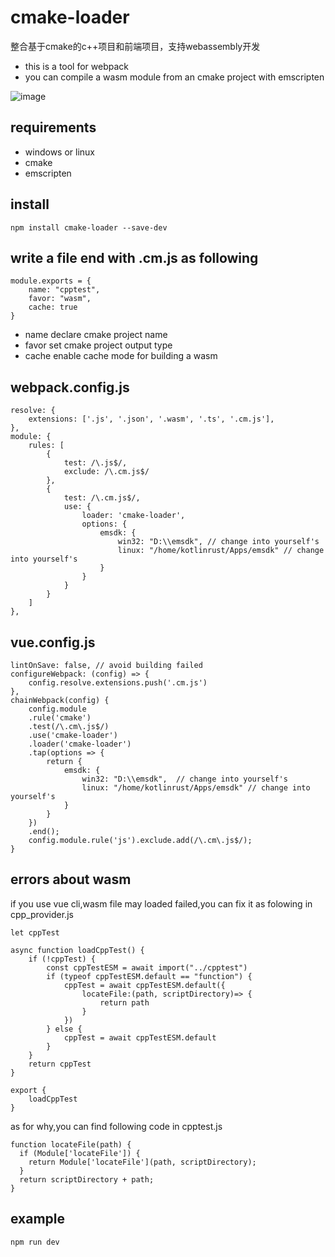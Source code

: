 # cmake-loader
整合基于cmake的c++项目和前端项目，支持webassembly开发

- this is a tool for webpack
- you can compile a wasm module from an cmake project with emscripten

![image](https://user-images.githubusercontent.com/31173307/120924480-8af56000-c706-11eb-9116-fab18d01b909.png)

## requirements
- windows or linux
- cmake
- emscripten
## install
```
npm install cmake-loader --save-dev
```
## write a file end with .cm.js as following
```
module.exports = {
    name: "cpptest",
    favor: "wasm",
    cache: true
}
```
- name declare cmake project name
- favor set cmake project output type
- cache enable cache mode for building a wasm
## webpack.config.js
```
resolve: {
    extensions: ['.js', '.json', '.wasm', '.ts', '.cm.js'],
},
module: {
    rules: [
        {
            test: /\.js$/,
            exclude: /\.cm.js$/
        },
        {
            test: /\.cm.js$/,
            use: {
                loader: 'cmake-loader',
                options: {
                    emsdk: {
                        win32: "D:\\emsdk", // change into yourself's
                        linux: "/home/kotlinrust/Apps/emsdk" // change into yourself's
                    }
                }
            }
        }
    ]
},
```
## vue.config.js
```
lintOnSave: false, // avoid building failed
configureWebpack: (config) => {
    config.resolve.extensions.push('.cm.js')
},
chainWebpack(config) {
    config.module
    .rule('cmake')
    .test(/\.cm\.js$/)
    .use('cmake-loader')
    .loader('cmake-loader')
    .tap(options => {
        return {
            emsdk: {
                win32: "D:\\emsdk",  // change into yourself's
                linux: "/home/kotlinrust/Apps/emsdk" // change into yourself's
            }
        }
    })
    .end();
    config.module.rule('js').exclude.add(/\.cm\.js$/); 
}
```
## errors about wasm
if you use vue cli,wasm file may loaded failed,you can fix it as folowing in cpp_provider.js
```
let cppTest

async function loadCppTest() {
    if (!cppTest) {
        const cppTestESM = await import("../cpptest")
        if (typeof cppTestESM.default == "function") {
            cppTest = await cppTestESM.default({
                locateFile:(path, scriptDirectory)=> {
                    return path
                }
            })
        } else {
            cppTest = await cppTestESM.default
        }
    }
    return cppTest
}

export {
    loadCppTest
}
```
as for why,you can find following code in cpptest.js
```
function locateFile(path) {
  if (Module['locateFile']) {
    return Module['locateFile'](path, scriptDirectory);
  }
  return scriptDirectory + path;
}
```
## example
```
npm run dev
```
